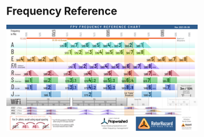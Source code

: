 # Frequency Reference

![Frequency Reference Chart](img/Frequency%20Reference%20Chart%202021-05-06.png)
